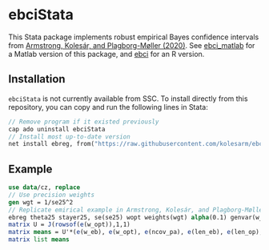 # ebciStata

This Stata package implements robust empirical Bayes confidence intervals from
[Armstrong, Kolesár, and Plagborg-Møller
(2020)](https://arxiv.org/abs/2004.03448). See [ebci_matlab](https://github.com/mikkelpm/ebci_matlab) for a
Matlab version of this package, and [ebci](https://github.com/kolesarm/ebci) for an R version.

## Installation

`ebciStata` is not currently available from SSC. To install directly from this repository, you can copy and run the following lines in Stata:
```stata
// Remove program if it existed previously
cap ado uninstall ebciStata
// Install most up-to-date version
net install ebreg, from("https://raw.githubusercontent.com/kolesarm/ebciStata/master")
```

## Example
```stata
use data/cz, replace
// Use precision weights
gen wgt = 1/se25^2
// Replicate emirical example in Armstrong, Kolesár, and Plagborg-Møller (2020)
ebreg theta25 stayer25, se(se25) wopt weights(wgt) alpha(0.1) genvar(w_opt)
matrix U = J(rowsof(e(w_opt)),1,1)
matrix means = U'*(e(w_eb), e(w_opt), e(ncov_pa), e(len_eb), e(len_op), e(len_pa), e(len_us))/e(N)
matrix list means
```
